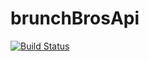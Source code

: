 # brunchBrosApi

[![Build Status](https://travis-ci.org/patrickmc21/brunchBrosApi.svg?branch=master)](https://travis-ci.org/patrickmc21/brunchBrosApi)
